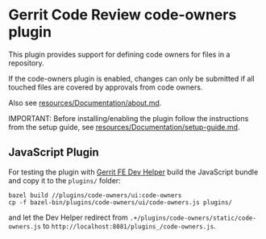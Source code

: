 # Gerrit Code Review code-owners plugin

This plugin provides support for defining code owners for files in a repository.

If the code-owners plugin is enabled, changes can only be submitted if all
touched files are covered by approvals from code owners.

Also see [resources/Documentation/about.md](./resources/Documentation/about.md).

IMPORTANT: Before installing/enabling the plugin follow the instructions from
the setup guide, see [resources/Documentation/setup-guide.md](./resources/Documentation/setup-guide.md).


## JavaScript Plugin

For testing the plugin with
[Gerrit FE Dev Helper](https://gerrit.googlesource.com/gerrit-fe-dev-helper/)
build the JavaScript bundle and copy it to the `plugins/` folder:

    bazel build //plugins/code-owners/ui:code-owners
    cp -f bazel-bin/plugins/code-owners/ui/code-owners.js plugins/

and let the Dev Helper redirect from 
`.+/plugins/code-owners/static/code-owners.js` to
`http://localhost:8081/plugins_/code-owners.js`.